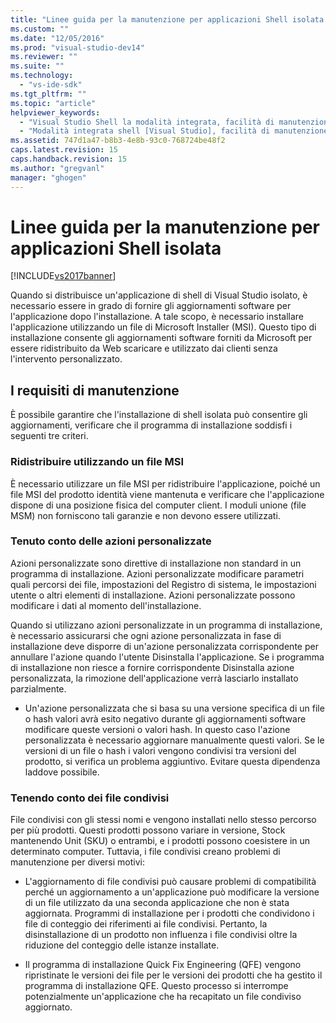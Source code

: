 ```yaml
---
title: "Linee guida per la manutenzione per applicazioni Shell isolata | Microsoft Docs"
ms.custom: ""
ms.date: "12/05/2016"
ms.prod: "visual-studio-dev14"
ms.reviewer: ""
ms.suite: ""
ms.technology: 
  - "vs-ide-sdk"
ms.tgt_pltfrm: ""
ms.topic: "article"
helpviewer_keywords: 
  - "Visual Studio Shell la modalità integrata, facilità di manutenzione"
  - "Modalità integrata shell [Visual Studio], facilità di manutenzione"
ms.assetid: 747d1a47-b8b3-4e8b-93c0-768724be48f2
caps.latest.revision: 15
caps.handback.revision: 15
ms.author: "gregvanl"
manager: "ghogen"
---
```

# Linee guida per la manutenzione per applicazioni Shell isolata
[!INCLUDE[vs2017banner](../code-quality/includes/vs2017banner.md)]

Quando si distribuisce un'applicazione di shell di Visual Studio isolato, è necessario essere in grado di fornire gli aggiornamenti software per l'applicazione dopo l'installazione. A tale scopo, è necessario installare l'applicazione utilizzando un file di Microsoft Installer \(MSI\). Questo tipo di installazione consente gli aggiornamenti software forniti da Microsoft per essere ridistribuito da Web scaricare e utilizzato dai clienti senza l'intervento personalizzato.  
  
## I requisiti di manutenzione  
 È possibile garantire che l'installazione di shell isolata può consentire gli aggiornamenti, verificare che il programma di installazione soddisfi i seguenti tre criteri.  
  
### Ridistribuire utilizzando un file MSI  
 È necessario utilizzare un file MSI per ridistribuire l'applicazione, poiché un file MSI del prodotto identità viene mantenuta e verificare che l'applicazione dispone di una posizione fisica del computer client. I moduli unione \(file MSM\) non forniscono tali garanzie e non devono essere utilizzati.  
  
### Tenuto conto delle azioni personalizzate  
 Azioni personalizzate sono direttive di installazione non standard in un programma di installazione. Azioni personalizzate modificare parametri quali percorsi dei file, impostazioni del Registro di sistema, le impostazioni utente o altri elementi di installazione. Azioni personalizzate possono modificare i dati al momento dell'installazione.  
  
 Quando si utilizzano azioni personalizzate in un programma di installazione, è necessario assicurarsi che ogni azione personalizzata in fase di installazione deve disporre di un'azione personalizzata corrispondente per annullare l'azione quando l'utente Disinstalla l'applicazione. Se i programma di installazione non riesce a fornire corrispondente Disinstalla azione personalizzata, la rimozione dell'applicazione verrà lasciarlo installato parzialmente.  
  
-   Un'azione personalizzata che si basa su una versione specifica di un file o hash valori avrà esito negativo durante gli aggiornamenti software modificare queste versioni o valori hash. In questo caso l'azione personalizzata è necessario aggiornare manualmente questi valori. Se le versioni di un file o hash i valori vengono condivisi tra versioni del prodotto, si verifica un problema aggiuntivo. Evitare questa dipendenza laddove possibile.  
  
### Tenendo conto dei file condivisi  
 File condivisi con gli stessi nomi e vengono installati nello stesso percorso per più prodotti. Questi prodotti possono variare in versione, Stock mantenendo Unit \(SKU\) o entrambi, e i prodotti possono coesistere in un determinato computer. Tuttavia, i file condivisi creano problemi di manutenzione per diversi motivi:  
  
-   L'aggiornamento di file condivisi può causare problemi di compatibilità perché un aggiornamento a un'applicazione può modificare la versione di un file utilizzato da una seconda applicazione che non è stata aggiornata. Programmi di installazione per i prodotti che condividono i file di conteggio dei riferimenti ai file condivisi. Pertanto, la disinstallazione di un prodotto non influenza i file condivisi oltre la riduzione del conteggio delle istanze installate.  
  
-   Il programma di installazione Quick Fix Engineering \(QFE\) vengono ripristinate le versioni dei file per le versioni dei prodotti che ha gestito il programma di installazione QFE. Questo processo si interrompe potenzialmente un'applicazione che ha recapitato un file condiviso aggiornato.